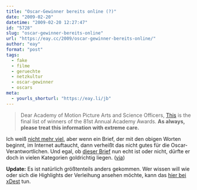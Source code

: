 ```yaml
---
title: "Oscar-Gewinner bereits online (?)"
date: "2009-02-20"
datetime: "2009-02-20 12:27:47"
id: "5728"
slug: "oscar-gewinner-bereits-online"
url: "https://eay.cc/2009/oscar-gewinner-bereits-online/"
author: "eay"
format: "post"
tags:
  - fake
  - filme
  - geruechte
  - netzkultur
  - oscar-gewinner
  - oscars
meta:
  - yourls_shorturl: "https://eay.li/jb"
---
```


> Dear Academy of Motion Picture Arts and Science Officers, [This](http://img3.imageshack.us/img3/4782/1235075752496jc8.png) is the final list of winners of the 81st Annual Academy Awards. **As always, please treat this information with extreme care.**

Ich weiß [nicht mehr viel](http://twitter.com/Eay/status/1230153110), aber wenn ein Brief, der mit den obigen Worten beginnt, im Internet auftaucht, dann verheißt das nicht gutes für die Oscar-Verantwortlichen. Und egal, ob [dieser Brief](http://img3.imageshack.us/img3/4782/1235075752496jc8.png) nun echt ist oder nicht, dürfte er doch in vielen Kategorien goldrichtig liegen. ([via](http://twitter.com/DerAlbert/status/1230116540))

**Update:** Es ist natürlich größtenteils anders gekommen. Wer wissen will wie oder sich die Highlights der Verleihung ansehen möchte, kann das [hier bei xDest](http://xdest.com/s9y/index.php?/archives/518-Oscars-2009.html) tun.
